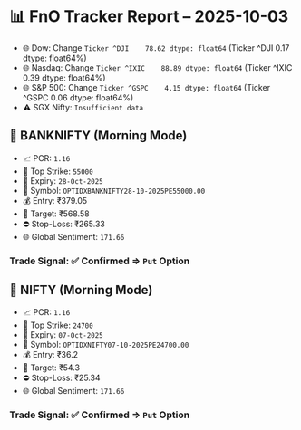 # 📊 FnO Tracker Report – 2025-10-03
- 🌐 Dow: Change `Ticker
^DJI    78.62
dtype: float64` (Ticker
^DJI    0.17
dtype: float64%)
- 🌐 Nasdaq: Change `Ticker
^IXIC    88.89
dtype: float64` (Ticker
^IXIC    0.39
dtype: float64%)
- 🌐 S&P 500: Change `Ticker
^GSPC    4.15
dtype: float64` (Ticker
^GSPC    0.06
dtype: float64%)
- ⚠️ SGX Nifty: `Insufficient data`
## 📘 BANKNIFTY (Morning Mode)
- 📈 PCR: `1.16`
- 🔢 Top Strike: `55000`
- 📆 Expiry: `28-Oct-2025`
- 🎫 Symbol: `OPTIDXBANKNIFTY28-10-2025PE55000.00`
- 💰 Entry: ₹379.05
- 🎯 Target: ₹568.58
- ⛔ Stop-Loss: ₹265.33
- 🌐 Global Sentiment: `171.66`
### Trade Signal: ✅ Confirmed ⇒ `Put` Option
## 📘 NIFTY (Morning Mode)
- 📈 PCR: `1.16`
- 🔢 Top Strike: `24700`
- 📆 Expiry: `07-Oct-2025`
- 🎫 Symbol: `OPTIDXNIFTY07-10-2025PE24700.00`
- 💰 Entry: ₹36.2
- 🎯 Target: ₹54.3
- ⛔ Stop-Loss: ₹25.34
- 🌐 Global Sentiment: `171.66`
### Trade Signal: ✅ Confirmed ⇒ `Put` Option